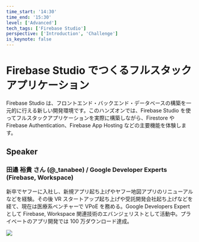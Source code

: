 ```yaml
---
time_start: '14:30'
time_end: '15:30'
level: ['Advanced']
tech_tags: ['Firebase Studio']
perspective: ['Introduction', 'Challenge']
is_keynote: false
---
```


# Firebase Studio でつくるフルスタックアプリケーション

Firebase Studio は、フロントエンド・バックエンド・データベースの構築を一元的に行える新しい開発環境です。このハンズオンでは、Firebase Studio を使ってフルスタックアプリケーションを実際に構築しながら、Firestore や Firebase Authentication、Firebase App Hosting などの主要機能を体験します。

## Speaker

### 田邉 裕貴 さん (@\_tanabee) / Google Developer Experts (Firebase, Workspace)

新卒でヤフーに入社し、新規アプリ起ち上げやヤフー地図アプリのリニューアルなどを経験。その後 VR スタートアップ起ち上げや受託開発会社起ち上げなどを経て、現在は医療系ベンチャーで VPoE を務める。Google Developers Expert として Firebase, Workspace 関連技術のエバンジェリストとして活動中。プライベートのアプリ開発では 100 万ダウンロード達成。

![](https://storage.googleapis.com/gdg-tokyo-web-public/events/20251122-devfest25/speaker-headshot/yukitanabe600x600.jpg)
